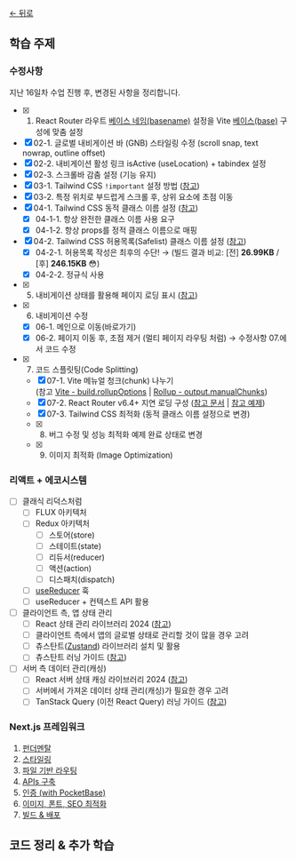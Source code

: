 [← 뒤로](../README.md)

## 학습 주제

### 수정사항

지난 16일차 수업 진행 후, 변경된 사항을 정리합니다.

- [x] 01. React Router 라우트 [베이스 네임(basename)](https://reactrouter.com/en/main/routers/create-browser-router#basename) 설정을 Vite [베이스(base)](https://ko.vitejs.dev/guide/build.html#public-base-path) 구성에 맞춤 설정
- [x] 02-1. 글로벌 내비게이션 바 (GNB) 스타일링 수정 (scroll snap, text nowrap, outline offset)
- [x] 02-2. 내비게이션 활성 링크 isActive (useLocation) + tabindex 설정
- [x] 02-3. 스크롤바 감춤 설정 (기능 유지)
- [x] 03-1. Tailwind CSS `!important` 설정 방법 ([참고](https://tailwindcss.com/docs/configuration#important))
- [x] 03-2. 특정 위치로 부드럽게 스크롤 후, 상위 요소에 초점 이동
- [x] 04-1. Tailwind CSS 동적 클래스 이름 설정 ([참고](https://tailwindcss.com/docs/content-configuration#dynamic-class-names))
  - [x] 04-1-1. 항상 완전한 클래스 이름 사용 요구
  - [x] 04-1-2. 항상 props를 정적 클래스 이름으로 매핑
- [x] 04-2. Tailwind CSS 허용목록(Safelist) 클래스 이름 설정 ([참고](https://tailwindcss.com/docs/content-configuration#safelisting-classes))
  - [x] 04-2-1. 허용목록 작성은 최후의 수단! → (빌드 결과 비교: [전] __26.99KB__ / [후] __246.15KB__ 😳)
  - [x] 04-2-2. 정규식 사용 
- [x] 05. 내비게이션 상태를 활용해 페이지 로딩 표시 ([참고](https://reactrouter.com/en/main/hooks/use-navigation#navigationstate))
- [x] 06. 내비게이션 수정
  - [x] 06-1. 메인으로 이동(바로가기)
  - [x] 06-2. 페이지 이동 후, 초점 제거 (멀티 페이지 라우팅 처럼) → 수정사항 07.에서 코드 수정
- [x] 07. 코드 스플릿팅(Code Splitting)
  - [x] 07-1. Vite 메뉴얼 청크(chunk) 나누기<br />(참고 [Vite - build.rollupOptions](https://ko.vitejs.dev/config/build-options.html#build-rollupoptions) | [Rollup - output.manualChunks](https://rollupjs.org/configuration-options/#output-manualchunks))
  - [x] 07-2. React Router v6.4+ 지연 로딩 구성 ([참고 문서](https://remix.run/blog/lazy-loading-routes) | [참고 예제](https://stackblitz.com/github/remix-run/react-router/tree/main/examples/lazy-loading-router-provider?file=src%2FApp.tsx))
  - [x] 07-3. Tailwind CSS 최적화 (동적 클래스 이름 설정으로 변경)
  - [x] 08. 버그 수정 및 성능 최적화 예제 완료 상태로 변경
  - [x] 09. 이미지 최적화 (Image Optimization)

### 리액트 + 에코시스템

- [ ] 클래식 리덕스처럼
  - [ ] FLUX 아키텍처
  - [ ] Redux 아키텍처
    - [ ] 스토어(store)
    - [ ] 스테이트(state)
    - [ ] 리듀서(reducer)
    - [ ] 액션(action)
    - [ ] 디스패치(dispatch)
  - [ ] [useReducer](https://react.dev/reference/react/useReducer) 훅
  - [ ] useReducer + 컨텍스트 API 활용
- [ ] 클라이언트 측, 앱 상태 관리
  - [ ] React 상태 관리 라이브러리 2024 ([참고](https://www.robinwieruch.de/react-libraries/#react-state-management))
  - [ ] 클라이언트 측에서 앱의 글로벌 상태로 관리할 것이 많을 경우 고려
  - [ ] 츄스탄트([Zustand](https://docs.pmnd.rs/zustand)) 라이브러리 설치 및 활용
  - [ ] 츄스탄트 러닝 가이드 ([참고](https://euid.notion.site/Zustand-d96fe2ebb5a248c9a4e5d64a17db352f?pvs=4))
- [ ] 서버 측 데이터 관리(캐싱)
  - [ ] React 서버 상태 캐싱 라이브러리 2024 ([참고](https://www.robinwieruch.de/react-libraries/#react-data-fetching))
  - [ ] 서버에서 가져온 데이터 상태 관리(캐싱)가 필요한 경우 고려
  - [ ] TanStack Query (이전 React Query) 러닝 가이드 ([참고](https://euid.notion.site/React-Query-fcbfa56c81324a11ada4c09c6207109f?pvs=4))

### Next.js 프레임워크

1. [펀더멘탈](https://github.com/yamoo9/likelion-FEQA/blob/nextjs/summary/1-next-js-fundamentals.md)
2. [스타일링](https://github.com/yamoo9/likelion-FEQA/blob/nextjs/summary/2-next-js-styling.md)
3. [파일 기반 라우팅](https://github.com/yamoo9/likelion-FEQA/blob/nextjs/summary/3-next-js-routing-advanced.md)
4. [APIs 구축](https://github.com/yamoo9/likelion-FEQA/blob/nextjs/summary/4-next-js-building-apis.md)
5. [인증 (with PocketBase)](https://github.com/yamoo9/likelion-FEQA/blob/nextjs/summary/5-next-js-authentification.md)
6. [이미지, 폰트, SEO 최적화](https://github.com/yamoo9/likelion-FEQA/blob/nextjs/summary/6-next-js-optimization.md)
7. [빌드 & 배포](https://github.com/yamoo9/likelion-FEQA/blob/nextjs/summary/7-next-js-deployment.md)

## 코드 정리 & 추가 학습
